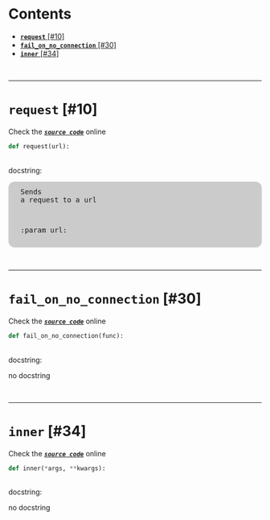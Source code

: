 



Contents
========

* [**`request`** [#10]](#request-10)
* [**`fail_on_no_connection`** [#30]](#fail_on_no_connection-30)
* [**`inner`** [#34]](#inner-34)


&nbsp;

--------
# **`request`** [#10]
  
Check the [***``source code``***](https://github.com/BrancoLab/BrainRender/tree/brainglobeintegration/blob/master/brainrender/Utils/webqueries.py#L10) online

```python
def request(url):
```

&nbsp;  
docstring:<pre style="background-color:rgba(0, 0, 0, .2);                     border-radius:12px;                     padding:12px 24px;                     box-shadow: 1px 1px 1px rgba(0, 0, 0, .1)">Sends a request to a url

:param url:
</pre>

&nbsp;

--------
# **`fail_on_no_connection`** [#30]
  
Check the [***``source code``***](https://github.com/BrancoLab/BrainRender/tree/brainglobeintegration/blob/master/brainrender/Utils/webqueries.py#L30) online

```python
def fail_on_no_connection(func):
```

&nbsp;  
docstring:

no docstring

&nbsp;

--------
# **`inner`** [#34]
  
Check the [***``source code``***](https://github.com/BrancoLab/BrainRender/tree/brainglobeintegration/blob/master/brainrender/Utils/webqueries.py#L34) online

```python
def inner(*args, **kwargs):
```

&nbsp;  
docstring:

no docstring